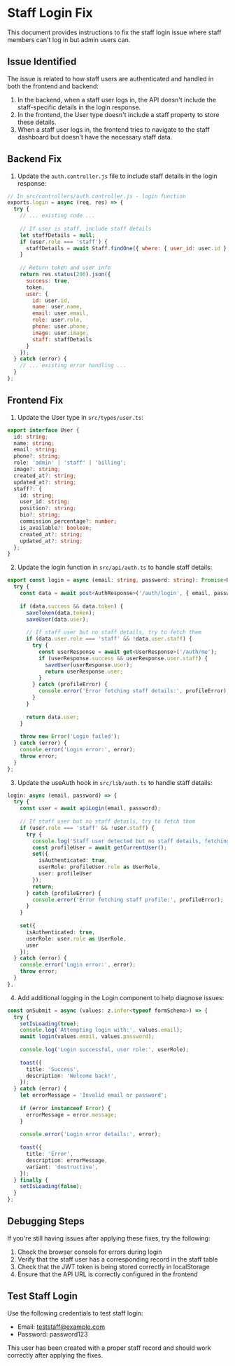 # Staff Login Fix

This document provides instructions to fix the staff login issue where staff members can't log in but admin users can.

## Issue Identified

The issue is related to how staff users are authenticated and handled in both the frontend and backend:

1. In the backend, when a staff user logs in, the API doesn't include the staff-specific details in the login response.
2. In the frontend, the User type doesn't include a staff property to store these details.
3. When a staff user logs in, the frontend tries to navigate to the staff dashboard but doesn't have the necessary staff data.

## Backend Fix

1. Update the `auth.controller.js` file to include staff details in the login response:

```javascript
// In src/controllers/auth.controller.js - login function
exports.login = async (req, res) => {
  try {
    // ... existing code ...
    
    // If user is staff, include staff details
    let staffDetails = null;
    if (user.role === 'staff') {
      staffDetails = await Staff.findOne({ where: { user_id: user.id } });
    }
    
    // Return token and user info
    return res.status(200).json({
      success: true,
      token,
      user: {
        id: user.id,
        name: user.name,
        email: user.email,
        role: user.role,
        phone: user.phone,
        image: user.image,
        staff: staffDetails
      }
    });
  } catch (error) {
    // ... existing error handling ...
  }
};
```

## Frontend Fix

1. Update the User type in `src/types/user.ts`:

```typescript
export interface User {
  id: string;
  name: string;
  email: string;
  phone?: string;
  role: 'admin' | 'staff' | 'billing';
  image?: string;
  created_at?: string;
  updated_at?: string;
  staff?: {
    id: string;
    user_id: string;
    position?: string;
    bio?: string;
    commission_percentage?: number;
    is_available?: boolean;
    created_at?: string;
    updated_at?: string;
  };
}
```

2. Update the login function in `src/api/auth.ts` to handle staff details:

```typescript
export const login = async (email: string, password: string): Promise<User> => {
  try {
    const data = await post<AuthResponse>('/auth/login', { email, password });
    
    if (data.success && data.token) {
      saveToken(data.token);
      saveUser(data.user);
      
      // If staff user but no staff details, try to fetch them
      if (data.user.role === 'staff' && !data.user.staff) {
        try {
          const userResponse = await get<UserResponse>('/auth/me');
          if (userResponse.success && userResponse.user.staff) {
            saveUser(userResponse.user);
            return userResponse.user;
          }
        } catch (profileError) {
          console.error('Error fetching staff details:', profileError);
        }
      }
      
      return data.user;
    }
    
    throw new Error('Login failed');
  } catch (error) {
    console.error('Login error:', error);
    throw error;
  }
};
```

3. Update the useAuth hook in `src/lib/auth.ts` to handle staff details:

```typescript
login: async (email, password) => {
  try {
    const user = await apiLogin(email, password);
    
    // If staff user but no staff details, try to fetch them
    if (user.role === 'staff' && !user.staff) {
      try {
        console.log('Staff user detected but no staff details, fetching profile...');
        const profileUser = await getCurrentUser();
        set({ 
          isAuthenticated: true, 
          userRole: profileUser.role as UserRole,
          user: profileUser
        });
        return;
      } catch (profileError) {
        console.error('Error fetching staff profile:', profileError);
      }
    }
    
    set({ 
      isAuthenticated: true, 
      userRole: user.role as UserRole,
      user
    });
  } catch (error) {
    console.error('Login error:', error);
    throw error;
  }
},
```

4. Add additional logging in the Login component to help diagnose issues:

```typescript
const onSubmit = async (values: z.infer<typeof formSchema>) => {
  try {
    setIsLoading(true);
    console.log('Attempting login with:', values.email);
    await login(values.email, values.password);
    
    console.log('Login successful, user role:', userRole);
    
    toast({
      title: 'Success',
      description: 'Welcome back!',
    });
  } catch (error) {
    let errorMessage = 'Invalid email or password';
    
    if (error instanceof Error) {
      errorMessage = error.message;
    }
    
    console.error('Login error details:', error);
    
    toast({
      title: 'Error',
      description: errorMessage,
      variant: 'destructive',
    });
  } finally {
    setIsLoading(false);
  }
};
```

## Debugging Steps

If you're still having issues after applying these fixes, try the following:

1. Check the browser console for errors during login
2. Verify that the staff user has a corresponding record in the staff table
3. Check that the JWT token is being stored correctly in localStorage
4. Ensure that the API URL is correctly configured in the frontend

## Test Staff Login

Use the following credentials to test staff login:
- Email: teststaff@example.com
- Password: password123

This user has been created with a proper staff record and should work correctly after applying the fixes. 